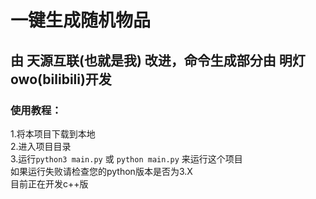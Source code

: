 # 一键生成随机物品 
## 由 天源互联(也就是我) 改进，命令生成部分由 明灯owo(bilibili)开发 
### 使用教程： 
1.将本项目下载到本地 <br>
2.进入项目目录 <br>
3.运行`python3 main.py` 或 `python main.py` 来运行这个项目 <br>
如果运行失败请检查您的python版本是否为3.X <br>
目前正在开发c++版
